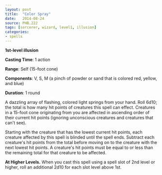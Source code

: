```yaml
---
layout: post
title:  "Color Spray"
date:   2014-08-24
source: PHB.222
tags: [sorcerer, wizard, level1, illusion]
categories:
- spells
---
```


**1st-level illusion**

**Casting Time**: 1 action

**Range**: Self (15-foot cone)

**Components**: V, S, M (a pinch of powder or sand that is colored red, yellow, and blue)

**Duration**: 1 round

A dazzling array of flashing, colored light springs from your hand. Roll 6d10; the total is how many hit points of creatures this spell can effect. Creatures in a 15-foot cone originating from you are affected in ascending order of their current hit points (ignoring unconscious creatures and creatures that can't see).

Starting with the creature that has the lowest current hit points, each creature affected by this spell is blinded until the spell ends. Subtract each creature's hit points from the total before moving on to the creature with the next lowest hit points. A creature's hit points must be equal to or less than the remaining total for that creature to be affected.

**At Higher Levels.** When you cast this spell using a spell slot of 2nd level or higher, roll an additional 2d10 for each slot level above 1st.
